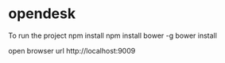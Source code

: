 # opendesk

To run the project
npm install
npm install bower -g
bower install

open browser url http://localhost:9009